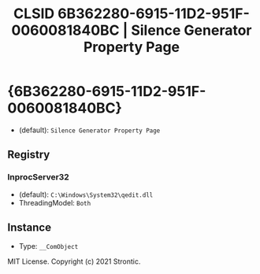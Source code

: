 ﻿---
title: "CLSID 6B362280-6915-11D2-951F-0060081840BC | Silence Generator Property Page"
excerpt: What is COM-Object CLSID 6B362280-6915-11D2-951F-0060081840BC?
---

# {6B362280-6915-11D2-951F-0060081840BC}

* (default): `Silence Generator Property Page`

## Registry


### InprocServer32

* (default): `C:\Windows\System32\qedit.dll`
* ThreadingModel: `Both`

## Instance

* Type: `__ComObject`

MIT License. Copyright (c) 2021 Strontic.


